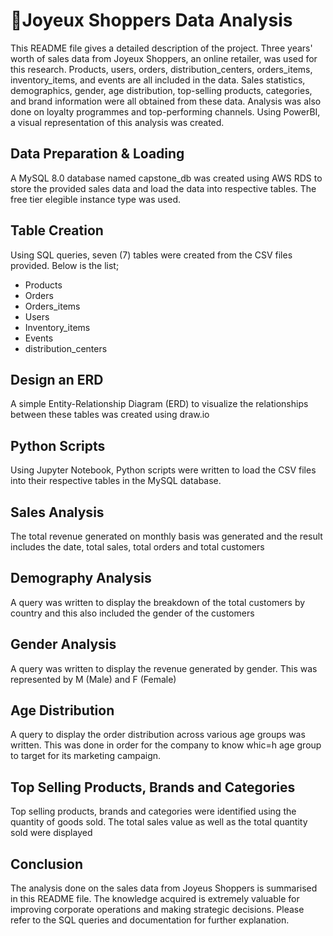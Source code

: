 # 🛒Joyeux Shoppers Data Analysis 

This README file gives a detailed description of the project. Three years' worth of sales data from Joyeux Shoppers, an online retailer, was used for this research. Products, users, orders, distribution_centers, orders_items, inventory_items, and events are all included in the data. Sales statistics, demographics, gender, age distribution, top-selling products, categories, and brand information were all obtained from these data. Analysis was also done on loyalty programmes and top-performing channels. Using PowerBI, a visual representation of this analysis was created. 

## Data Preparation & Loading

A MySQL 8.0 database named capstone_db was created using AWS RDS to store the provided sales data and load the data into respective tables. The free tier elegible instance type was used.

## Table Creation 

Using SQL queries, seven (7) tables were created from the CSV files provided. Below is the list;
- Products
- Orders
- Orders_items
- Users
- Inventory_items
- Events
- distribution_centers

## Design an ERD

A simple Entity-Relationship Diagram (ERD) to visualize the relationships between these tables was created using draw.io

## Python Scripts 

Using Jupyter Notebook, Python scripts were written to load the CSV files into their respective tables in the MySQL database.

## Sales Analysis

The total revenue generated on monthly basis was generated and the result includes the date, total sales, total orders and total customers

## Demography Analysis

A query was written to display the breakdown of the total customers by country and this also included the gender of the customers

## Gender Analysis

A query was written to display the revenue generated by gender. This was represented by M (Male) and F (Female)

## Age Distribution

A query to display the order distribution across various age groups was written. This was done in order for the company to know whic=h age group to target for its marketing campaign.

## Top Selling Products, Brands and Categories

Top selling products, brands and categories were identified using the quantity of goods sold. The total sales value as well as the total quantity sold were displayed

## Conclusion

The analysis done on the sales data from Joyeus Shoppers is summarised in this README file. The knowledge acquired is extremely valuable for improving corporate operations and making strategic decisions. Please refer to the SQL queries and documentation for further explanation.


